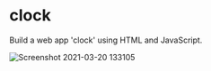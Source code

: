 # clock

Build a web app 'clock' using HTML and JavaScript.

![Screenshot 2021-03-20 133105](https://user-images.githubusercontent.com/43826500/111863286-ae6b0300-8980-11eb-8eb8-e60a979b71f8.png)

